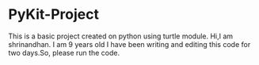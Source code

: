 # PyKit-Project
This is a basic project created on python using turtle module.
Hi,I am shrinandhan. I am 9 years old I have been writing and editing this code for two days.So, please run the code.

